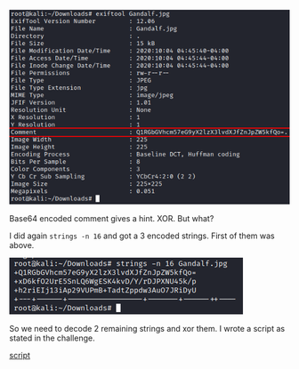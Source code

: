 ![exiftool](screenshots/exiftool.png)

Base64 encoded comment gives a hint. XOR. But what?

I did again `strings -n 16` and got a 3 encoded strings. First of them was above.

![strings](screenshots/strings.png)

So we need to decode 2 remaining strings and xor them. I wrote a script as stated in the challenge.

[script](get_flag.py)
